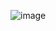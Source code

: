 ![image](https://github.com/KONKUK-HACKATON/Server/assets/58305106/692e809a-46ca-4638-8a31-bc8d75ca004c)
